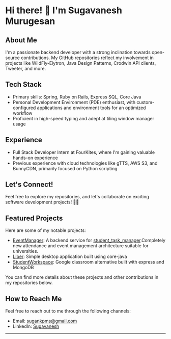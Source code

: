 # Hi there! 👋 I'm Sugavanesh Murugesan

## About Me

I'm a passionate backend developer with a strong inclination towards open-source contributions. My GitHub repositories reflect my involvement in projects like WildFly-Elytron, Java Design Patterns, Crodwin API clients, Tweeter, and more.

## Tech Stack

- Primary skills: Spring, Ruby on Rails, Express SQL, Core Java
- Personal Development Environment (PDE) enthusiast, with custom-configured applications and environment tools for an optimized workflow
- Proficient in high-speed typing and adept at tiling window manager usage

## Experience

- Full Stack Developer Intern at FourKites, where I'm gaining valuable hands-on experience
- Previous experience with cloud technologies like gTTS, AWS S3, and BunnyCDN, primarily focused on Python scripting

## Let's Connect!

Feel free to explore my repositories, and let's collaborate on exciting software development projects! 👨‍💻


## Featured Projects

Here are some of my notable projects:

- [EventManager](https://github.com/sugan0tech/Event-Manager): A backend service for [student_task_manager](https://github.com/SriGiriT/student_task_manager).Completely new attendance and event management architecture suitable for universities.
- [Liber](https://github.com/sugan0tech/liber): Simple desktop application built using core-java
- [StudentWorkspace](https://github.com/sugan0tech/student-workspace): Google classroom alternative built with express and MongoDB

You can find more details about these projects and other contributions in my repositories below.

## How to Reach Me

Feel free to reach out to me through the following channels:

- Email: sugankpms@gmail.com
- LinkedIn: [Sugavanesh](https://www.linkedin.com/in/sugan0tech)

---

